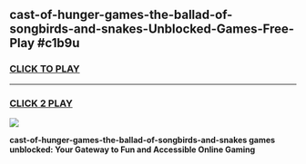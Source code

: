
## cast-of-hunger-games-the-ballad-of-songbirds-and-snakes-Unblocked-Games-Free-Play #c1b9u
<h3>
<a href="https://us.freeplayer.one?title=cast-of-hunger-games-the-ballad-of-songbirds-and-snakes&ref=9M">CLICK TO PLAY</a></h3>
<hr>

<h3>
<a href="https://us.freeplayer.one?title=cast-of-hunger-games-the-ballad-of-songbirds-and-snakes&ref=9M">CLICK 2 PLAY</a>
  
</h3>

<a href="https://us.freeplayer.one?title=cast-of-hunger-games-the-ballad-of-songbirds-and-snakes&ref=9M"><img src="https://clearcache.store/games.png"></a>


**cast-of-hunger-games-the-ballad-of-songbirds-and-snakes games unblocked: Your Gateway to Fun and Accessible Online Gaming**
